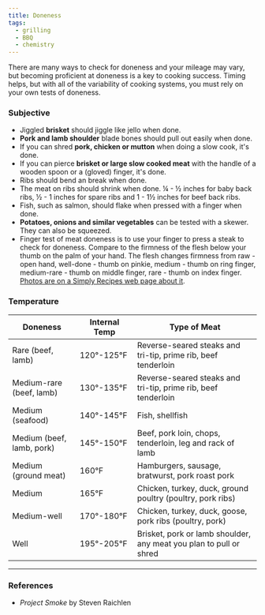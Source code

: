 ```yaml
---
title: Doneness
tags:
  - grilling
  - BBQ
  - chemistry
---
```

There are many ways to check for doneness and your mileage may vary, but becoming proficient at doneness is a key to cooking success. Timing helps, but with all of the variability of cooking systems, you must rely on your own tests of doneness.

### Subjective

- Jiggled **brisket** should jiggle like jello when done.
- **Pork and lamb shoulder** blade bones should pull out easily when done.
- If you can shred **pork, chicken or mutton** when doing a slow cook, it's done.
- If you can pierce **brisket or large slow cooked meat** with the handle of a wooden spoon or a (gloved) finger, it's done.
- Ribs should bend an break when done.
- The meat on ribs should shrink when done. ¼ - ½ inches for baby back ribs, ½ - 1 inches for spare ribs and 1 - 1½ inches for beef back ribs.
- Fish, such as salmon, should flake when pressed with a finger when done.
- **Potatoes, onions and similar vegetables** can be tested with a skewer. They can also be squeezed.
- Finger test of meat doneness is to use your finger to press a steak to check for doneness. Compare to the firmness of the flesh below your thumb on the palm of your hand. The flesh changes firmness from raw - open hand, well-done - thumb on pinkie, medium - thumb on ring finger, medium-rare - thumb on middle finger, rare - thumb on index finger. [Photos are on a Simply Recipes web page about it](https://www.simplyrecipes.com/recipes/the_finger_test_to_check_the_doneness_of_meat).

### Temperature

|Doneness|Internal Temp|Type of Meat|
|---|---|---|
| Rare (beef, lamb)|120°-125°F|Reverse-seared steaks and tri-tip, prime rib, beef tenderloin|
Medium-rare (beef, lamb)|130°-135°F|Reverse-seared steaks and tri-tip, prime rib, beef tenderloin |
|Medium (seafood)|140°-145°F|Fish, shellfish|
|Medium (beef, lamb, pork)|145°-150°F|Beef, pork loin, chops, tenderloin, leg and rack of lamb|
|Medium (ground meat)|160°F|Hamburgers, sausage, bratwurst, pork roast pork|
|Medium|165°F|Chicken, turkey, duck, ground poultry (poultry, pork ribs)|
|Medium-well|170°-180°F|Chicken, turkey, duck, goose, pork ribs (poultry, pork)|
|Well|195°-205°F|Brisket, pork or lamb shoulder, any meat you plan to pull or shred|

---
### References
- _Project Smoke_ by Steven Raichlen